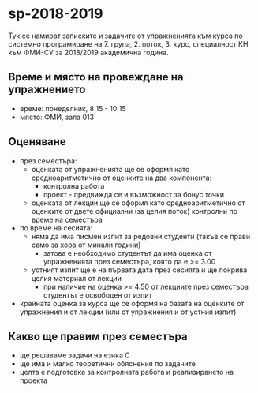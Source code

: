 # sp-2018-2019
Тук се намират записките и задачите от упражненията към курса по системно програмиране на 7. група, 2. поток, 3. курс, специалност КН към ФМИ-СУ за 2018/2019 академична година.

## Време и място на провеждане на упражнението
* време: понеделник, 8:15 - 10:15
* място: ФМИ, зала 013

## Оценяване
* през семестъра:
  * оценката от упражненията ще се оформя като средноаритметично от оценките на два компонента:
    * контролна работа
    * проект - предвижда се и възможност за бонус точки
  * оценката от лекции ще се оформя като средноаритметично от оценките от двете официални (за целия поток) контролни по време на семестъра
* по време на сесията:
  * няма да има писмен изпит за редовни студенти (такъв се прави само за хора от минали години)
    * затова е необходимо студентът да има оценка от упражненията през семестъра, която да е >= 3.00
  * устният изпит ще е на първата дата през сесията и ще покрива целия материал от лекции
    * при наличие на оценка >= 4.50 от лекциите през семестъра студентът е освободен от изпит
* крайната оценка за курса ще се оформя на базата на оценките от упражнения и от лекции (или от упражнения и от устния изпит)

## Какво ще правим през семестъра
* ще решаваме задачи на езика C
* ще има и малко теоретични обяснения по задачите
* целта е подготовка за контролната работа и реализирането на проекта

